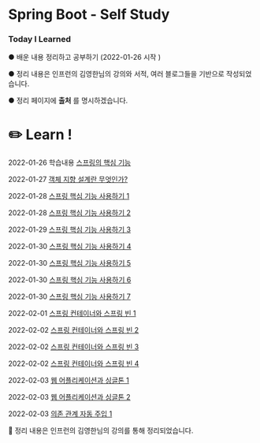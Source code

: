 <h1> Spring Boot - Self Study </h1> 
  <h3>Today I Learned </h3>

● 배운 내용 정리하고 공부하기 (2022-01-26 시작 )

● 정리 내용은 인프런의 김영한님의 강의와 서적, 여러 블로그들을 기반으로 작성되었습니다.

● 정리 페이지에 __출처__ 를 명시하겠습니다.

# ✏️ Learn ! 

2022-01-26 학습내용 [스프링의 핵심 기능](https://github.com/JustDoJeon/Spring-Core-Study/blob/master/TIL/Spring00.md)

2022-01-27 [객체 지향 설계란 무엇인가?](https://github.com/JustDoJeon/Spring-Core-Study/blob/master/TIL/Spring01.md)

2022-01-28 [스프링 핵심 기능 사용하기 1](https://github.com/JustDoJeon/Spring-Core-Study/blob/master/TIL/Spring02.md)

2022-01-28 [스프링 핵심 기능 사용하기 2](https://github.com/JustDoJeon/Spring-Core-Study/blob/master/TIL/Spring03.md)

2022-01-29 [스프링 핵심 기능 사용하기 3](https://github.com/JustDoJeon/Spring-Core-Study/blob/master/TIL/Spring04.md)

2022-01-30 [스프링 핵심 기능 사용하기 4](https://github.com/JustDoJeon/Spring-Core-Study/blob/master/TIL/Spring05.md)

2022-01-30 [스프링 핵심 기능 사용하기 5](https://github.com/JustDoJeon/Spring-Core-Study/blob/master/TIL/Spring06.md)

2022-01-30 [스프링 핵심 기능 사용하기 6](https://github.com/JustDoJeon/Spring-Core-Study/blob/master/TIL/Spring07.md)

2022-01-30 [스프링 핵심 기능 사용하기 7](https://github.com/JustDoJeon/Spring-Core-Study/blob/master/TIL/Spring08.md)

2022-02-01 [스프링 컨테이너와 스프링 빈 1](https://github.com/JustDoJeon/Spring-Core-Study/blob/master/TIL/Spring09.md)

2022-02-02 [스프링 컨테이너와 스프링 빈 2](https://github.com/JustDoJeon/Spring-Core-Study/blob/master/TIL/Spring10.md)

2022-02-02 [스프링 컨테이너와 스프링 빈 3](https://github.com/JustDoJeon/Spring-Core-Study/blob/master/TIL/Spring11.md)

2022-02-02 [스프링 컨테이너와 스프링 빈 4](https://github.com/JustDoJeon/Spring-Core-Study/blob/master/TIL/Spring12.md)

2022-02-03 [웹 어플리케이션과 싱글톤 1](https://github.com/JustDoJeon/Spring-Core-Study/blob/master/TIL/Spring13.md)

2022-02-03 [웹 어플리케이션과 싱글톤 2](https://github.com/JustDoJeon/Spring-Core-Study/blob/master/TIL/Spring14.md)

2022-02-03 [의존 관계 자동 주입 1](https://github.com/JustDoJeon/Spring-Core-Study/blob/master/TIL/Spring15.md)

📕 정리 내용은 인프런의 김영한님의 강의를 통해 정리되었습니다.



